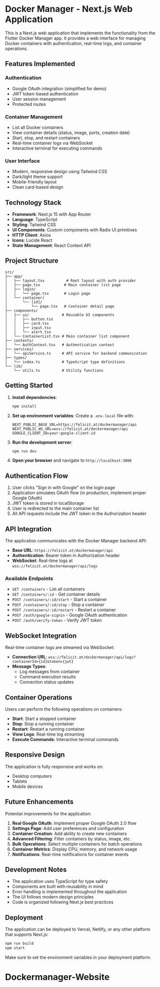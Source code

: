 # Docker Manager - Next.js Web Application

This is a Next.js web application that implements the functionality from the Flutter Docker Manager app. It provides a web interface for managing Docker containers with authentication, real-time logs, and container operations.

## Features Implemented

### Authentication
- Google OAuth integration (simplified for demo)
- JWT token-based authentication
- User session management
- Protected routes

### Container Management
- List all Docker containers
- View container details (status, image, ports, creation date)
- Start, stop, and restart containers
- Real-time container logs via WebSocket
- Interactive terminal for executing commands

### User Interface
- Modern, responsive design using Tailwind CSS
- Dark/light theme support
- Mobile-friendly layout
- Clean card-based design

## Technology Stack

- **Framework**: Next.js 15 with App Router
- **Language**: TypeScript
- **Styling**: Tailwind CSS
- **UI Components**: Custom components with Radix UI primitives
- **HTTP Client**: Axios
- **Icons**: Lucide React
- **State Management**: React Context API

## Project Structure

```
src/
├── app/
│   ├── layout.tsx          # Root layout with auth provider
│   ├── page.tsx           # Main container list page
│   ├── login/
│   │   └── page.tsx       # Login page
│   └── container/
│       └── [id]/
│           └── page.tsx   # Container detail page
├── components/
│   ├── ui/               # Reusable UI components
│   │   ├── button.tsx
│   │   ├── card.tsx
│   │   ├── input.tsx
│   │   └── alert.tsx
│   └── ContainerList.tsx # Main container list component
├── contexts/
│   └── AuthContext.tsx   # Authentication context
├── services/
│   └── apiService.ts     # API service for backend communication
├── types/
│   └── index.ts          # TypeScript type definitions
└── lib/
    └── utils.ts          # Utility functions
```

## Getting Started

1. **Install dependencies**:
   ```bash
   npm install
   ```

2. **Set up environment variables**:
   Create a `.env.local` file with:
   ```
   NEXT_PUBLIC_BASE_URL=https://felicit.at/dockermanager/api
   NEXT_PUBLIC_WS_URL=wss://felicit.at/dockermanager/api
   GOOGLE_CLIENT_ID=your-google-client-id
   ```

3. **Run the development server**:
   ```bash
   npm run dev
   ```

4. **Open your browser** and navigate to `http://localhost:3000`

## Authentication Flow

1. User clicks "Sign in with Google" on the login page
2. Application simulates OAuth flow (in production, implement proper Google OAuth)
3. JWT token is stored in localStorage
4. User is redirected to the main container list
5. All API requests include the JWT token in the Authorization header

## API Integration

The application communicates with the Docker Manager backend API:

- **Base URL**: `https://felicit.at/dockermanager/api`
- **Authentication**: Bearer token in Authorization header
- **WebSocket**: Real-time logs at `wss://felicit.at/dockermanager/api/logs`

### Available Endpoints

- `GET /containers` - List all containers
- `GET /containers/:id` - Get container details
- `POST /containers/:id/start` - Start a container
- `POST /containers/:id/stop` - Stop a container
- `POST /containers/:id/restart` - Restart a container
- `POST /auth/google-signin` - Google OAuth authentication
- `POST /auth/verify-token` - Verify JWT token

## WebSocket Integration

Real-time container logs are streamed via WebSocket:

- **Connection URL**: `wss://felicit.at/dockermanager/api/logs?containerId={id}&token={jwt}`
- **Message Types**:
  - Log messages from container
  - Command execution results
  - Connection status updates

## Container Operations

Users can perform the following operations on containers:

- **Start**: Start a stopped container
- **Stop**: Stop a running container
- **Restart**: Restart a running container
- **View Logs**: Real-time log streaming
- **Execute Commands**: Interactive terminal commands

## Responsive Design

The application is fully responsive and works on:

- Desktop computers
- Tablets
- Mobile devices

## Future Enhancements

Potential improvements for the application:

1. **Real Google OAuth**: Implement proper Google OAuth 2.0 flow
2. **Settings Page**: Add user preferences and configuration
3. **Container Creation**: Add ability to create new containers
4. **Advanced Filtering**: Filter containers by status, image, etc.
5. **Bulk Operations**: Select multiple containers for batch operations
6. **Container Metrics**: Display CPU, memory, and network usage
7. **Notifications**: Real-time notifications for container events

## Development Notes

- The application uses TypeScript for type safety
- Components are built with reusability in mind
- Error handling is implemented throughout the application
- The UI follows modern design principles
- Code is organized following Next.js best practices

## Deployment

The application can be deployed to Vercel, Netlify, or any other platform that supports Next.js:

```bash
npm run build
npm start
```

Make sure to set the environment variables in your deployment platform.
# Dockermanager-Website
